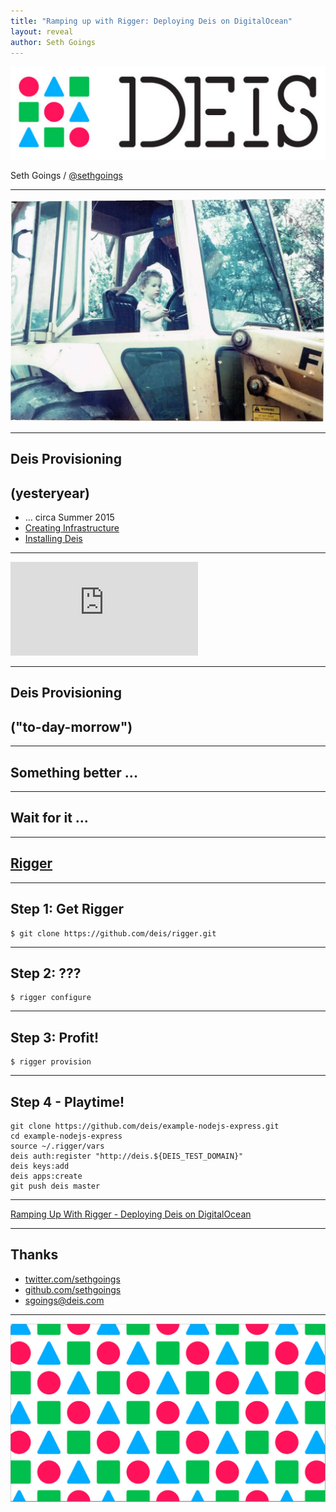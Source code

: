 ```yaml
---
title: "Ramping up with Rigger: Deploying Deis on DigitalOcean"
layout: reveal
author: Seth Goings
---
```

<img src="/assets/img/DeisLogo.png" class="stretched" style="border:none;background:none;box-shadow:0 0 0"/>

Seth Goings / [@sethgoings](http://twitter.com/sethgoings)

---

<img src="/assets/img/people/sgoings/sgoings-backhoe.jpg" class="stretched" style="border:none;background:none;"/>

---

## Deis Provisioning
## (yesteryear)

* ... circa Summer 2015
* [Creating Infrastructure](http://docs.deis.io/en/v1.9.1/installing_deis/digitalocean/)
* [Installing Deis](http://docs.deis.io/en/v1.9.1/installing_deis/install-platform/)

---

<iframe data-autoplay class="stretch" src="https://www.youtube.com/embed/d9OzjhAS-5Q" frameborder="0" allowfullscreen></iframe>

---

## Deis Provisioning
## ("to-day-morrow")

---

## Something better ...

---

## Wait for it ...

---

## [Rigger](https://github.com/deis/rigger)

---

## Step 1: Get Rigger

```
$ git clone https://github.com/deis/rigger.git
```

---

## Step 2: ???

```
$ rigger configure
```

---

## Step 3: Profit!

```
$ rigger provision
```

---

## Step 4 - Playtime!

```
git clone https://github.com/deis/example-nodejs-express.git
cd example-nodejs-express
source ~/.rigger/vars
deis auth:register "http://deis.${DEIS_TEST_DOMAIN}"
deis keys:add
deis apps:create
git push deis master
```

---

[Ramping Up With Rigger - Deploying Deis on DigitalOcean](https://www.digitalocean.com/community/tutorials/ramping-up-with-rigger-deploying-deis-on-digitalocean)

---

## Thanks

* [twitter.com/sethgoings](http://twitter.com/sethgoings)
* [github.com/sethgoings](http://github.com/sethgoings)
* sgoings@deis.com

---

![DeisBackground](/assets/img/DeisBackground.jpg)
